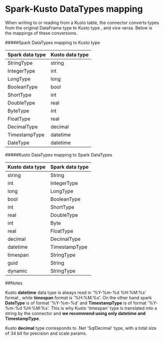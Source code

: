 # Spark-Kusto DataTypes mapping

When writing to or reading from a Kusto table, the connector converts types from the original DataFrame type to Kusto type
, and vice versa. Below is the mappings of these conversions.

#####Spark DataTypes mapping to Kusto type

|Spark data type | Kusto data type
|---|---
|StringType |string
|IntegerType |int
|LongType |long
|BooleanType |bool
|ShortType |int
|DoubleType |real
|ByteType |int
|FloatType |real
|DecimalType |decimal
|TimestampType |datetime
|DateType |datetime

#####Kusto DataTypes mapping to Spark DataTypes

|Kusto data type |Spark data type  
|---|---
|string |String 
|int |IntegerType
|long |LongType 
|bool |BooleanType 
|int |ShortType 
|real |DoubleType
|int |Byte
|real |FloatType 
|decimal |DecimalType 
|datetime |TimestampType
|timespan |StringType
|guid |String
|dynamic |StringType

##Notes


Kusto **datetime** data type is always read in '%Y-%m-%d %H:%M:%s' format , while **timespan** format is '%H:%M:%s'. On the other
hand spark **DateType** is of format '%Y-%m-%d' and **TimestampType** is of format '%Y-%m-%d %H:%M:%s'. This is why Kusto 'timespan' 
type is translated into a string by the connector and **we recommend using only datetime and TimestampType**. 

Kusto **decimal** type corresponds to .Net 'SqlDecimal' type, with a total size of 34 bit for precision and scale params.
    